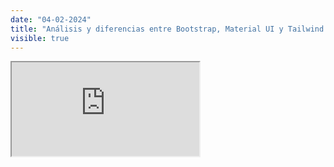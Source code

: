 ```yaml
---
date: "04-02-2024"
title: "Análisis y diferencias entre Bootstrap, Material UI y Tailwind CSS"
visible: true
---
```

<iframe src="https://www.youtube.com/embed/9V5FjhzkD98" allowfullscreen></iframe>
